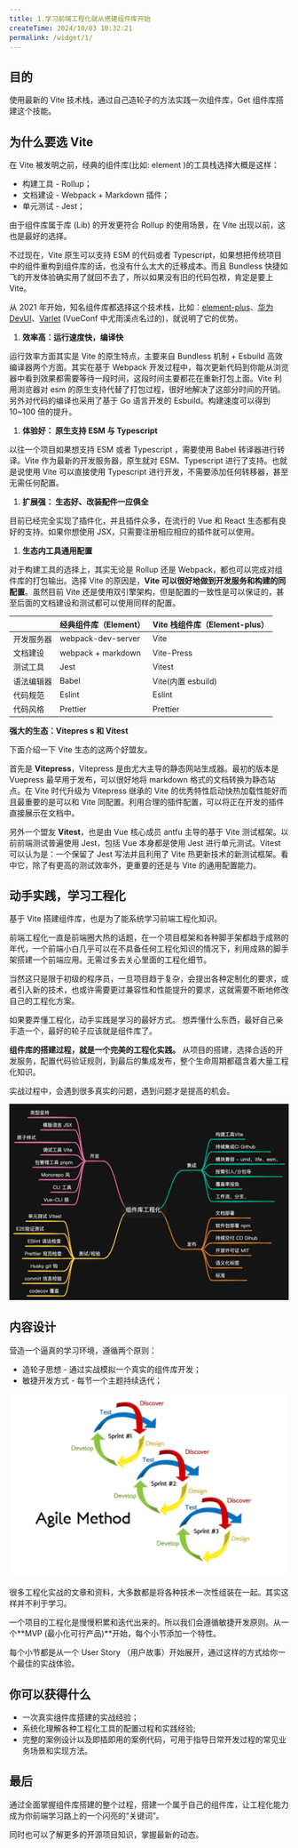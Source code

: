 ```yaml
---
title: 1.学习前端工程化就从搭建组件库开始
createTime: 2024/10/03 10:32:21
permalink: /widget/1/
---
```


## 目的

使用最新的 Vite 技术栈，通过自己造轮子的方法实践一次组件库，Get 组件库搭建这个技能。

## 为什么要选 Vite

在 Vite 被发明之前，经典的组件库(比如: element )的工具栈选择大概是这样：

- 构建工具 - Rollup；
- 文档建设 - Webpack + Markdown 插件；
- 单元测试 - Jest；

由于组件库属于库 (Lib) 的开发更符合 Rollup 的使用场景，在 Vite 出现以前，这也是最好的选择。

不过现在，Vite 原生可以支持 ESM 的代码或者 Typescript，如果想把传统项目中的组件重构到组件库的话，也没有什么太大的迁移成本。而且 Bundless 快捷如飞的开发体验确实用了就回不去了，所以如果没有旧的代码包袱，肯定是要上 Vite。

从 2021 年开始，知名组件库都选择这个技术栈，比如：[element-plus](https://github.com/element-plus/)、[华为 DevUI](https://github.com/DevCloudFE/ng-devui)、[Varlet](https://github.com/varletjs/varlet) (VueConf 中尤雨溪点名过的)，就说明了它的优势。

1. **效率高：运行速度快，编译快**

运行效率方面其实是 Vite 的原生特点，主要来自 Bundless 机制 + Esbuild 高效编译器两个方面。其实在基于 Webpack 开发过程中，每次更新代码到你能从浏览器中看到效果都需要等待一段时间，这段时间主要都花在重新打包上面。Vite 利用浏览器对 esm 的原生支持代替了打包过程，很好地解决了这部分时间的开销。另外对代码的编译也采用了基于 Go 语言开发的 Esbuild。构建速度可以得到 10~100 倍的提升。

1. **体验好： 原生支持 ESM 与 Typescript**

以往一个项目如果想支持 ESM 或者 Typescript ，需要使用 Babel 转译器进行转译。Vite 作为最新的开发服务器，原生就对 ESM、Typescript 进行了支持。也就是说使用 Vite 可以直接使用 Typescript 进行开发，不需要添加任何转移器，甚至无需任何配置。

1. **扩展强： 生态好、改装配件一应俱全**

目前已经完全实现了插件化，并且插件众多，在流行的 Vue 和 React 生态都有良好的支持。如果你想使用 JSX，只需要注册相应相应的插件就可以使用。

1. **生态内工具通用配置**

对于构建工具的选择上，其实无论是 Rollup 还是 Webpack，都也可以完成对组件库的打包输出。选择 Vite 的原因是，**Vite 可以很好地做到开发服务和构建的同配置**。虽然目前 Vite 还是使用双引擎架构，但是配置的一致性是可以保证的，甚至后面的文档建设和测试都可以使用同样的配置。

|            | 经典组件库（Element） | Vite 栈组件库（Element-plus） |
| ---------- | --------------------- | ----------------------------- |
| 开发服务器 | webpack-dev-server    | Vite                          |
| 文档建设   | webpack + markdown    | Vite-Press                    |
| 测试工具   | Jest                  | Vitest                        |
| 语法编辑器 | Babel                 | Vite(内置 esbuild)            |
| 代码规范   | Eslint                | Eslint                        |
| 代码风格   | Prettier              | Prettier                      |

**强大的生态：Vitepres s 和 Vitest**

下面介绍一下 Vite 生态的这两个好盟友。

首先是 **Vitepress**，Vitepress 是由尤大主导的静态网站生成器。最初的版本是 Vuepress 最早用于发布，可以很好地将 markdown 格式的文档转换为静态站点。在 Vite 时代升级为 Vitepress 继承的 Vite 的优秀特性启动快热加载性能好而且最重要的是可以和 Vite 同配置。利用合理的插件配置，可以将正在开发的插件直接展示在文档中。

另外一个盟友 **Vitest**，也是由 Vue 核心成员 antfu 主导的基于 Vite 测试框架。以前前端测试普遍使用 Jest，包括 Vue 本身都是使用 Jest 进行单元测试。Vitest 可以认为是：一个保留了 Jest 写法并且利用了 Vite 热更新技术的新测试框架。看中它，除了有更高的测试效率外，更重要的还是与 Vite 的通用配置能力。

## 动手实践，学习工程化

基于 Vite 搭建组件库，也是为了能系统学习前端工程化知识。

前端工程化一直是前端圈大热的话题，在一个项目框架和各种脚手架都趋于成熟的年代，一个前端小白几乎可以在不具备任何工程化知识的情况下，利用成熟的脚手架搭建一个前端应用。无需过多去关心里面的工程化细节。

当然这只是限于初级的程序员，一旦项目趋于复杂，会提出各种定制化的要求，或者引入新的技术，也或许需要更过兼容性和性能提升的要求，这就需要不断地修改自己的工程化方案。

如果要弄懂工程化，动手实践是学习的最好方式。 想弄懂什么东西，最好自己亲手造一个，最好的轮子应该就是组件库了。

**组件库的搭建过程，就是一个完美的工程化实践。** 从项目的搭建，选择合适的开发服务，配置代码验证规则，到最后的集成发布，整个生命周期都蕴含着大量工程化知识。

实战过程中，会遇到很多真实的问题，遇到问题才是提高的机会。

![](./FILES/c4ca4238/19f848e5.jpeg)

## 内容设计

营造一个逼真的学习环境，遵循两个原则：

- 造轮子思想 - 通过实战模拟一个真实的组件库开发；
- 敏捷开发方式 - 每节一个主题持续迭代；

![](./FILES/c4ca4238/bfcc42d5.png)

很多工程化实战的文章和资料，大多数都是将各种技术一次性组装在一起。其实这样并不利于学习。

一个项目的工程化是慢慢积累和迭代出来的。所以我们会遵循敏捷开发原则。从一个**MVP (最小化可行产品)**开始，每个小节添加一个特性。

每个小节都是从一个 User Story （用户故事）开始展开，通过这样的方式给你一个最佳的实战体验。

## 你可以获得什么

- 一次真实组件库搭建的实战经验；
- 系统化理解各种工程化工具的配置过程和实践经验;
- 完整的案例设计以及即插即用的案例代码，可用于指导日常开发过程的常见业务场景和实现方法。

## 最后

通过全面掌握组件库搭建的整个过程，搭建一个属于自己的组件库，让工程化能力成为你前端学习路上的一个闪亮的“关键词”。

同时也可以了解更多的开源项目知识，掌握最新的动态。
